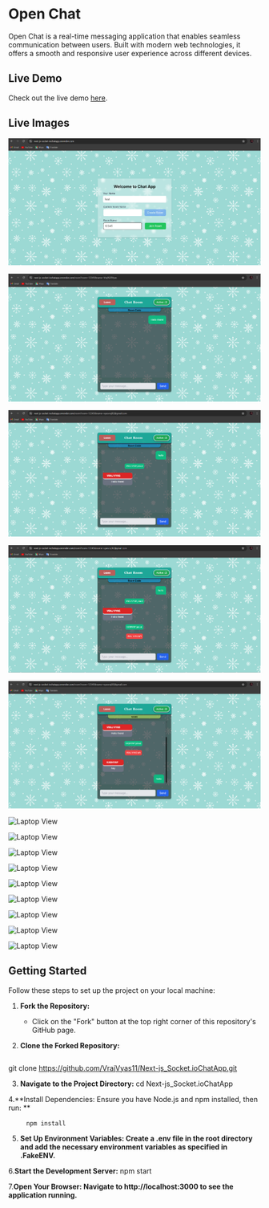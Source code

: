 # Open Chat

Open Chat is a real-time messaging application that enables seamless communication between users. Built with modern web technologies, it offers a smooth and responsive user experience across different devices.

## Live Demo

Check out the live demo [here](https://next-js-socket-iochatapp.onrender.com/).

## Live Images

![Laptop View](./livedemoimages/1.png)

![Laptop View](./livedemoimages/2.png)

![Laptop View](./livedemoimages/3.png)

![Laptop View](./livedemoimages/4.png)

![Laptop View](./livedemoimages/5.png)

![Laptop View](./livedemoimages/6.png)

![Laptop View](./livedemoimages/7.png)

![Laptop View](./livedemoimages/8.png)

![Laptop View](./livedemoimages/9.png)

![Laptop View](./livedemoimages/10.png)

![Laptop View](./livedemoimages/12.png)

![Laptop View](./livedemoimages/13.png)

![Laptop View](./livedemoimages/14.png)

![Laptop View](./livedemoimages/15.png)

## Getting Started

Follow these steps to set up the project on your local machine:

1. **Fork the Repository:**
   - Click on the "Fork" button at the top right corner of this repository's GitHub page.

2. **Clone the Forked Repository:**
   ```bash
git clone https://github.com/VrajVyas11/Next-js_Socket.ioChatApp.git

3. **Navigate to the Project Directory:**
     cd Next-js_Socket.ioChatApp

4.**Install Dependencies:
       Ensure you have Node.js and npm installed, then run: **

         npm install

5. **Set Up Environment Variables:
Create a .env file in the root directory and add the necessary environment variables as specified in .FakeENV.**


6.**Start the Development Server:**
   npm start

7.**Open Your Browser:
Navigate to http://localhost:3000 to see the application running.**


